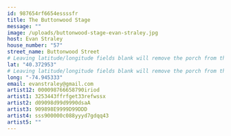 ```yaml
---
id: 987654rf6654essssfr
title: The Buttonwood Stage
message: ""
image: /uploads/buttonwood-stage-evan-straley.jpg
host: Evan Straley
house_number: "57"
street_name: Buttonwood Street
# Leaving latitude/longitude fields blank will remove the porch from the Porchfest map.
lat: "40.372953"
# Leaving latitude/longitude fields blank will remove the porch from the Porchfest map.
long: "-74.945333"
email: evanstraley@gmail.com
artist12: 000098766658790iriod
artist1: 3253443ffrfget33refwssx
artist2: d09098d99d9990dsaA
artist3: 909898E9999D99DDD
artist4: sss900000c088yyyd7gdqq43
artist5: ""
---
```


